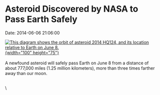 Asteroid Discovered by NASA to Pass Earth Safely
================================================

Date: 2014-06-06 21:06:00

[![This diagram shows the orbit of asteroid 2014 HQ124, and its location
relative to Earth on June
8.](http://www.jpl.nasa.gov/images/asteroid/20140606/20140605_asteroid2014HQ124-226.jpg){width="100"
height="75"}](http://www.jpl.nasa.gov/news/news.php?release=2014-178&rn=news.xml&rst=4170)\
\
A newfound asteroid will safely pass Earth on June 8 from a distance of
about 777,000 miles (1.25 million kilometers), more than three times
farther away than our moon.

\
\
